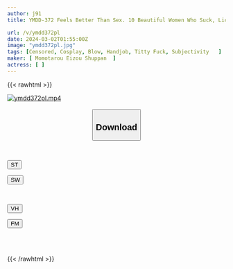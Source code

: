 ```yaml
---
author: j91
title: YMDD-372 Feels Better Than Sex. 10 Beautiful Women Who Suck, Lick, And Film Themselves In Close Contact With Each Other.

url: /v/ymdd372pl
date: 2024-03-02T01:55:00Z
image: "ymdd372pl.jpg"
tags: [Censored, Cosplay, Blow, Handjob, Titty Fuck, Subjectivity	]
maker: [ Momotarou Eizou Shuppan  ]
actress: [ ]
---
```



{{< rawhtml >}}

<div class="video" data-videoid="ydPGkRQv4ytwMg">
    <a href="javascript:;">
        <img src="/v/ymdd372pl/ymdd372pl.jpg" width="WIDTH" height="HEIGHT" alt="ymdd372pl.mp4" loading="lazy">
    </a>
</div>

<script type="text/javascript" src="https://j91.asia/asset/on-demand-st.js"></script>

<br>
  <link rel="stylesheet" href="https://j91.asia/asset/bs5.css">
  
  <center>
  <button class="btn btn-primary" type="button" data-bs-toggle="collapse" data-bs-target=".multi-collapse" aria-expanded="false" aria-controls="multiCollapseExample1 multiCollapseExample2"><h2>Download</h2></button></center>
</p>
<div class="row">
  <div class="col">
    <div class="collapse multi-collapse" id="multiCollapseExample1">
      <div class="card card-body">
	      	      <br>
<div class="buttons">  
<p><a href="https://streamtape.to/v/ydPGkRQv4ytwMg" target="_blank"><button class="btn-hover color-3"><i class="fa fa-download"></i> ST</button></a></p>
<p><a href="https://cdnwish.com/ebvebsful3mm" target="_blank"><button class="btn-hover color-2"><i class="fa fa-download"></i> SW</button></a></p></div>
    </div>
  </div>
</div>
  <div class="col">
    <div class="collapse multi-collapse" id="multiCollapseExample2">
      <div class="card card-body">
	      <br>
<div class="buttons">
<p><a href="https://vidhidepro.com/f/bscpmajgjvoy"><button class="btn-hover color-9"><i class="fa fa-download"></i> VH</button></a></p>
<p><a href="https://filemoon.sx/d/belf9ym9kbv9"><button class="btn-hover color-8"><i class="fa fa-download"></i> FM</button></a></p></div>
<br><br>
      </div>
    </div>
  </div>
</div>

{{< /rawhtml >}}